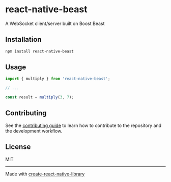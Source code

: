 # react-native-beast

A WebSocket client/server built on Boost Beast

## Installation

```sh
npm install react-native-beast
```

## Usage


```js
import { multiply } from 'react-native-beast';

// ...

const result = multiply(3, 7);
```

## Contributing

See the [contributing guide](CONTRIBUTING.md) to learn how to contribute to the repository and the development workflow.

## License

MIT

---

Made with [create-react-native-library](https://github.com/callstack/react-native-builder-bob)
